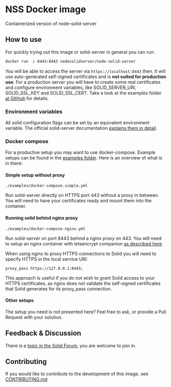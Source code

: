 # NSS Docker image

Containerized version of node-solid-server

## How to use

For quickly trying out this image or solid-server in general you can run:
```bash
docker run -p 8443:8443 nodesolidserver/node-solid-server
```

You will be able to access the server via `https://localhost:8443` then. It will use auto-generated self-signed certificates and is **not suited for production use**. For a production server you will have to create some real certificates and configure environment variables, like SOLID_SERVER_URI, SOLID_SSL_KEY and SOLID_SSL_CERT. Take a look at the examples folder [at GitHub](https://github.com/angelo-v/docker-solid-server/tree/master/examples) for details.

### Environment variables

All solid configuration flags can be set by an equivalent environment variable.
The official solid-server documentation
[explains them in detail](https://github.com/solid/node-solid-server#extra-flags-expert).

### Docker compose

For a productive setup you may want to use docker-compose. Example setups can be found
in the [examples folder](https://github.com/angelo-v/docker-solid-server/tree/master/examples). Here is an overview of what is in there:

#### Simple setup without proxy

`./examples/docker-compose.simple.yml`

Run solid-server directly on HTTPS port 443 without a proxy in between.
You will need to have your certificates ready and mount them into the container.

#### Running solid behind nginx proxy

`./examples/docker-compose.nginx.yml`

Run solid-server on port 8443 behind a nginx proxy on 443. You will need to setup an nginx container with letsencrypt companion [as described here](https://github.com/JrCs/docker-letsencrypt-nginx-proxy-companion).

When using nginx to proxy HTTPS connections to Solid you will need to specify HTTPS in the local service URI:

`proxy_pass https://127.0.0.1:8443;`

This approach is useful if you do not wish to grant Solid access to your HTTPS certificates, as nginx does not validate
the self-signed certificates that Solid generates for its proxy_pass connection.

#### Other setups

The setup you need is not presented here? Feel free to ask, or provide a Pull Request
with your solution.

## Feedback & Discussion

There is a [topic in the Solid Forum](https://forum.solidproject.org/t/official-solid-docker-image/748/5),
you are welcome to join in.

## Contributing

If you would like to contribute to the development of this image,
see [CONTRIBUTING.md](./CONTRIBUTING.md)
